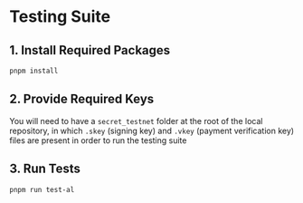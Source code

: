 # Testing Suite

## 1. Install Required Packages

```bash
pnpm install
```

## 2. Provide Required Keys

You will need to have a `secret_testnet` folder at the root of the local repository, in which `.skey` (signing key) and `.vkey` (payment verification key) files are present in order to run the testing suite

## 3. Run Tests

```bash
pnpm run test-al
```
